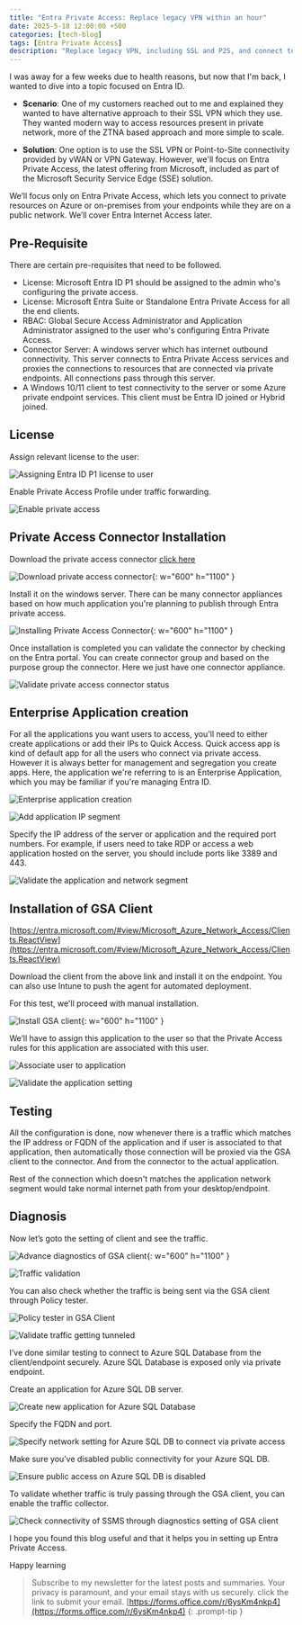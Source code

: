 ```yaml
---
title: "Entra Private Access: Replace legacy VPN within an hour"
date: 2025-5-18 12:00:00 +500
categories: [tech-blog]
tags: [Entra Private Access]
description: "Replace legacy VPN, including SSL and P2S, and connect to Azure Private Endpoints with Entra Private Access for secure, modern, and scalable connectivity"
---
```

I was away for a few weeks due to health reasons, but now that I'm back, I wanted to dive into a topic focused on Entra ID.

* **Scenario**:
One of my customers reached out to me and explained they wanted to have alternative approach to their SSL VPN which they use. They wanted modern way to access resources present in private network, more of the ZTNA based approach and more simple to scale.

* **Solution**:
One option is to use the SSL VPN or Point-to-Site connectivity provided by vWAN or VPN Gateway. However, we'll focus on Entra Private Access, the latest offering from Microsoft, included as part of the Microsoft Security Service Edge (SSE) solution.

We’ll focus only on Entra Private Access, which lets you connect to private resources on Azure or on-premises from your endpoints while they are on a public network. We’ll cover Entra Internet Access later.

## Pre-Requisite
There are certain pre-requisites that need to be followed.

* License: Microsoft Entra ID P1 should be assigned to the admin who's configuring the private access.
* License: Microsoft Entra Suite or Standalone Entra Private Access for all the end clients.
* RBAC: Global Secure Access Administrator and Application Administrator assigned to the user who's configuring Entra Private Access.
* Connector Server: A windows server which has internet outbound connectivity. This server connects to Entra    Private Access services and proxies the connections to resources that are connected via private endpoints. All connections pass through this server.
* A Windows 10/11 client to test connectivity to the server or some Azure private endpoint services.
This client must be Entra ID joined or Hybrid joined.

## License
Assign relevant license to the user:

![Assigning Entra ID P1 license to user](https://raw.githubusercontent.com/qureshiaquib/qureshiaquib.github.io/main/assets/18052025/license-assignment.jpg)

Enable Private Access Profile under traffic forwarding.

![Enable private access](https://raw.githubusercontent.com/qureshiaquib/qureshiaquib.github.io/main/assets/18052025/enable-private-access.jpg)

## Private Access Connector Installation

Download the private access connector [click here](https://download.msappproxy.net/subscription/d3c8b69d-6bf7-42be-a529-3fe9c2e70c90/connector/download)

![Download private access connector](https://raw.githubusercontent.com/qureshiaquib/qureshiaquib.github.io/main/assets/18052025/download-private-access-connector.jpg){: w="600" h="1100" }

Install it on the windows server. There can be many connector appliances based on how much application you're planning to publish through Entra private access.

![Installing Private Access Connector](https://raw.githubusercontent.com/qureshiaquib/qureshiaquib.github.io/main/assets/18052025/private-access-connector-installation.jpg){: w="600" h="1100" }

Once installation is completed you can validate the connector by checking on the Entra portal.
You can create connector group and based on the purpose group the connector. Here we just have one connector appliance.

![Validate private access connector status](https://raw.githubusercontent.com/qureshiaquib/qureshiaquib.github.io/main/assets/18052025/validate-private-access-connector.jpg)

## Enterprise Application creation

For all the applications you want users to access, you'll need to either create applications or add their IPs to Quick Access.
Quick access app is kind of default app for all the users who connect via private access. However it is always better for management and segregation you create apps. Here, the application we're referring to is an Enterprise Application, which you may be familiar if you're managing Entra ID.

![Enterprise application creation](https://raw.githubusercontent.com/qureshiaquib/qureshiaquib.github.io/main/assets/18052025/enterprise-application.jpg)

![Add application IP segment](https://raw.githubusercontent.com/qureshiaquib/qureshiaquib.github.io/main/assets/18052025/add-application-ip-segment.jpg)

Specify the IP address of the server or application and the required port numbers. For example, if users need to take RDP or access a web application hosted on the server, you should include ports like 3389 and 443.

![Validate the application and network segment](https://raw.githubusercontent.com/qureshiaquib/qureshiaquib.github.io/main/assets/18052025/validate-application-segment.jpg)

## Installation of GSA Client

[https://entra.microsoft.com/#view/Microsoft_Azure_Network_Access/Clients.ReactView](https://entra.microsoft.com/#view/Microsoft_Azure_Network_Access/Clients.ReactView)

Download the client from the above link and install it on the endpoint. You can also use Intune to push the agent for automated deployment.

For this test, we'll proceed with manual installation.

![Install GSA client](https://raw.githubusercontent.com/qureshiaquib/qureshiaquib.github.io/main/assets/18052025/install-gsa-client.jpg){: w="600" h="1100" }

We’ll have to assign this application to the user so that the Private Access rules for this application are associated with this user.

![Associate user to application](https://raw.githubusercontent.com/qureshiaquib/qureshiaquib.github.io/main/assets/18052025/associate-user-application.jpg)

![Validate the application setting ](https://raw.githubusercontent.com/qureshiaquib/qureshiaquib.github.io/main/assets/18052025/validate-application-segment-step2.jpg)

## Testing
All the configuration is done, now whenever there is a traffic which matches the IP address or FQDN of the application and if user is associated to that application, then automatically those connection will be proxied via the GSA client to the connector. And from the connector to the actual application.

Rest of the connection which doesn't matches the application network segment would take normal internet path from your desktop/endpoint.

## Diagnosis

Now let’s goto the setting of client and see the traffic.

![Advance diagnostics of GSA client](https://raw.githubusercontent.com/qureshiaquib/qureshiaquib.github.io/main/assets/18052025/diagnostic-gsa-client.jpg){: w="600" h="1100" }

![Traffic validation](https://raw.githubusercontent.com/qureshiaquib/qureshiaquib.github.io/main/assets/18052025/traffic-validation-gsa.jpg)

You can also check whether the traffic is being sent via the GSA client through Policy tester.

![Policy tester in GSA Client](https://raw.githubusercontent.com/qureshiaquib/qureshiaquib.github.io/main/assets/18052025/policy-tester-gsa-client.jpg)

![Validate traffic getting tunneled](https://raw.githubusercontent.com/qureshiaquib/qureshiaquib.github.io/main/assets/18052025/validate-traffic-getting-tunneled.jpg)

I’ve done similar testing to connect to Azure SQL Database from the client/endpoint securely. Azure SQL Database is exposed only via private endpoint.

Create an application for Azure SQL DB server.

![Create new application for Azure SQL Database](https://raw.githubusercontent.com/qureshiaquib/qureshiaquib.github.io/main/assets/18052025/create-application-private-access.jpg)

Specify the FQDN and port.

![Specify network setting for Azure SQL DB to connect via private access](https://raw.githubusercontent.com/qureshiaquib/qureshiaquib.github.io/main/assets/18052025/sql-db-port-for-private-access.jpg)

Make sure you’ve disabled public connectivity for your Azure SQL DB.

![Ensure public access on Azure SQL DB is disabled](https://raw.githubusercontent.com/qureshiaquib/qureshiaquib.github.io/main/assets/18052025/public-access-disable-azure-sql-db.jpg)

To validate whether traffic is truly passing through the GSA client, you can enable the traffic collector.

![Check connectivity of SSMS through diagnostics setting of GSA client](https://raw.githubusercontent.com/qureshiaquib/qureshiaquib.github.io/main/assets/18052025/check-connectivity-ssms-and-diagnostic.jpg)

I hope you found this blog useful and that it helps you in setting up Entra Private Access.

Happy learning

>Subscribe to my newsletter for the latest posts and summaries. Your privacy is paramount, and your email stays with us securely.
click the link to submit your email.
[https://forms.office.com/r/6ysKm4nkp4](https://forms.office.com/r/6ysKm4nkp4)
{: .prompt-tip }